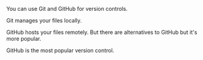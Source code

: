 You can use Git and GitHub for version controls.

Git manages your files locally.

GitHub hosts your files remotely.
But there are alternatives to GitHub but it's more popular.

GitHub is the most popular version control.
